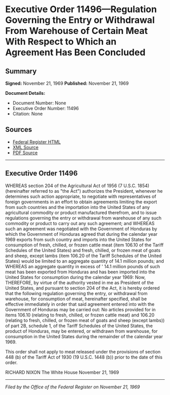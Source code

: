 # Executive Order 11496—Regulation Governing the Entry or Withdrawal From Warehouse of Certain Meat With Respect to Which an Agreement Has Been Concluded

## Summary

**Signed:** November 21, 1969
**Published:** November 21, 1969

**Document Details:**
- Document Number: None
- Executive Order Number: 11496
- Citation: None

## Sources
- [Federal Register HTML](https://www.presidency.ucsb.edu/documents/executive-order-11496-regulation-governing-the-entry-or-withdrawal-from-warehouse-certain)
- [XML Source](None)
- [PDF Source](None)

---

## Executive Order 11496

WHEREAS section 204 of the Agricultural Act of 1956 (7 U.S.C. 1854) (hereinafter referred to as "the Act") authorizes the President, whenever he determines such action appropriate, to negotiate with representatives of foreign governments in an effort to obtain agreements limiting the export from such countries and the importation into the United States of any agricultural commodity or product manufactured therefrom, and to issue regulations governing the entry or withdrawal from warehouse of any such commodity or product to carry out any such agreement; and
WHEREAS such an agreement was negotiated with the Government of Honduras by which the Government of Honduras agreed that during the calendar year 1969 exports from such country and imports into the United States for consumption of fresh, chilled, or frozen cattle meat (item 106.10 of the Tariff Schedules of the United States) and fresh, chilled, or frozen meat of goats and sheep, except lambs (item 106.20 of the Tariff Schedules of the United States) would be limited to an aggregate quantity of 14.1 million pounds; and
WHEREAS an aggregate quantity in excess of ' 14.1 million pounds of such meat has been exported from Honduras and has been imported into the United States for consumption during the calendar year 1969:
Now, THEREFORE, by virtue of the authority vested in me as President of the United States, and pursuant to section 204 of the Act, it is hereby ordered that the following regulation governing the entry, or withdrawal from warehouse, for consumption of meat, hereinafter specified, shall be effective immediately in order that said agreement entered into with the Government of Honduras may be carried out:
No articles provided for in items 106.10 (relating to fresh, chilled, or frozen cattle meat) and 106.20 (relating to fresh, chilled, or frozen meat of goats and sheep (except lambs)) of part 2B, schedule 1, of the Tariff Schedules of the United States, the product of Honduras, may be entered, or withdrawn from warehouse, for consumption in the United States during the remainder of the calendar year 1969.

This order shall not apply to meat released under the provisions of section 448 (b) of the Tariff Act of 1930 (19 U.S.C. 1448 (b)) prior to the date of this order.

RICHARD NIXON
The White House
November 21, 1969

---

*Filed by the Office of the Federal Register on November 21, 1969*
